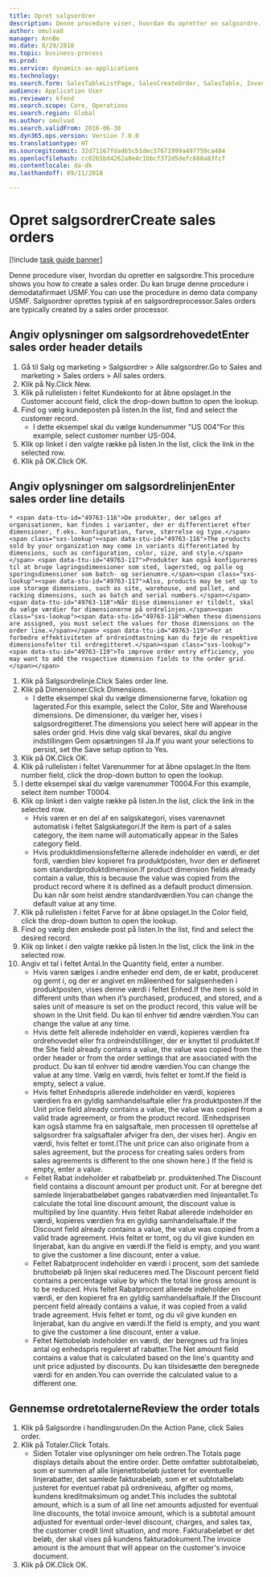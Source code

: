 ```yaml
--- 
title: Opret salgsordrer
description: Denne procedure viser, hvordan du opretter en salgsordre.
author: omulvad
manager: AnnBe
ms.date: 8/29/2018
ms.topic: business-process
ms.prod: 
ms.service: dynamics-ax-applications
ms.technology: 
ms.search.form: SalesTableListPage, SalesCreateOrder, SalesTable, InventDimParmFixed, InventProductDimensionLookup, SalesTotals
audience: Application User
ms.reviewer: kfend
ms.search.scope: Core, Operations
ms.search.region: Global
ms.author: omulvad
ms.search.validFrom: 2016-06-30
ms.dyn365.ops.version: Version 7.0.0
ms.translationtype: HT
ms.sourcegitcommit: 32d71167fdad65cb1dec37671999a497759ca484
ms.openlocfilehash: cc02b5bd4262a0e4c1bbcf372d5defc888a83fcf
ms.contentlocale: da-dk
ms.lasthandoff: 09/11/2018

---
```

# <a name="create-sales-orders"></a><span data-ttu-id="49763-103">Opret salgsordrer</span><span class="sxs-lookup"><span data-stu-id="49763-103">Create sales orders</span></span>

[!include [task guide banner](../../includes/task-guide-banner.md)]

<span data-ttu-id="49763-104">Denne procedure viser, hvordan du opretter en salgsordre.</span><span class="sxs-lookup"><span data-stu-id="49763-104">This procedure shows you how to create a sales order.</span></span> <span data-ttu-id="49763-105">Du kan bruge denne procedure i demodatafirmaet USMF.</span><span class="sxs-lookup"><span data-stu-id="49763-105">You can use the procedure in demo data company USMF.</span></span> <span data-ttu-id="49763-106">Salgsordrer oprettes typisk af en salgsordreprocessor.</span><span class="sxs-lookup"><span data-stu-id="49763-106">Sales orders are typically created by a sales order processor.</span></span> 




## <a name="enter-sales-order-header-details"></a><span data-ttu-id="49763-107">Angiv oplysninger om salgsordrehovedet</span><span class="sxs-lookup"><span data-stu-id="49763-107">Enter sales order header details</span></span>
1. <span data-ttu-id="49763-108">Gå til Salg og marketing > Salgsordrer > Alle salgsordrer.</span><span class="sxs-lookup"><span data-stu-id="49763-108">Go to Sales and marketing > Sales orders > All sales orders.</span></span>
2. <span data-ttu-id="49763-109">Klik på Ny.</span><span class="sxs-lookup"><span data-stu-id="49763-109">Click New.</span></span>
3. <span data-ttu-id="49763-110">Klik på rullelisten i feltet Kundekonto for at åbne opslaget.</span><span class="sxs-lookup"><span data-stu-id="49763-110">In the Customer account field, click the drop-down button to open the lookup.</span></span>
4. <span data-ttu-id="49763-111">Find og vælg kundeposten på listen.</span><span class="sxs-lookup"><span data-stu-id="49763-111">In the list, find and select the customer record.</span></span>
    * <span data-ttu-id="49763-112">I dette eksempel skal du vælge kundenummer "US 004"</span><span class="sxs-lookup"><span data-stu-id="49763-112">For this example, select customer number US-004.</span></span>  
5. <span data-ttu-id="49763-113">Klik op linket i den valgte række på listen.</span><span class="sxs-lookup"><span data-stu-id="49763-113">In the list, click the link in the selected row.</span></span>
6. <span data-ttu-id="49763-114">Klik på OK.</span><span class="sxs-lookup"><span data-stu-id="49763-114">Click OK.</span></span>

## <a name="enter-sales-order-line-details"></a><span data-ttu-id="49763-115">Angiv oplysninger om salgsordrelinjen</span><span class="sxs-lookup"><span data-stu-id="49763-115">Enter sales order line details</span></span>
    * <span data-ttu-id="49763-116">De produkter, der sælges af organisationen, kan findes i varianter, der er differentieret efter dimensioner, f.eks. konfiguration, farve, størrelse og type.</span><span class="sxs-lookup"><span data-stu-id="49763-116">The products sold by your organization may come in variants differentiated by dimensions, such as configuration, color, size, and style.</span></span> <span data-ttu-id="49763-117">Produkter kan også konfigureres til at bruge lagringsdimensioner som sted, lagersted, og palle og sporingsdimensioner som batch- og serienumre.</span><span class="sxs-lookup"><span data-stu-id="49763-117">Also, products may be set up to use storage dimensions, such as site, warehouse, and pallet, and racking dimensions, such as batch and serial numbers.</span></span> <span data-ttu-id="49763-118">Når disse dimensioner er tildelt, skal du vælge værdier for dimensionerne på ordrelinjen.</span><span class="sxs-lookup"><span data-stu-id="49763-118">When these dimensions are assigned, you must select the values for those dimensions on the order line.</span></span> <span data-ttu-id="49763-119">For at forbedre effektiviteten af ordreindtastning kan du føje de respektive dimensionsfelter til ordregitteret.</span><span class="sxs-lookup"><span data-stu-id="49763-119">To improve order entry efficiency, you may want to add the respective dimension fields to the order grid.</span></span>  
1. <span data-ttu-id="49763-120">Klik på Salgsordrelinje.</span><span class="sxs-lookup"><span data-stu-id="49763-120">Click Sales order line.</span></span>
2. <span data-ttu-id="49763-121">Klik på Dimensioner.</span><span class="sxs-lookup"><span data-stu-id="49763-121">Click Dimensions.</span></span>
    * <span data-ttu-id="49763-122">I dette eksempel skal du vælge dimensionerne farve, lokation og lagersted.</span><span class="sxs-lookup"><span data-stu-id="49763-122">For this example, select the Color, Site and Warehouse dimensions.</span></span> <span data-ttu-id="49763-123">De dimensioner, du vælger her, vises i salgsordregitteret.</span><span class="sxs-lookup"><span data-stu-id="49763-123">The dimensions you select here will appear in the sales order grid.</span></span> <span data-ttu-id="49763-124">Hvis dine valg skal bevares, skal du angive indstillingen Gem opsætningen til Ja.</span><span class="sxs-lookup"><span data-stu-id="49763-124">If you want your selections to persist, set the Save setup option to Yes.</span></span>   
3. <span data-ttu-id="49763-125">Klik på OK.</span><span class="sxs-lookup"><span data-stu-id="49763-125">Click OK.</span></span>
4. <span data-ttu-id="49763-126">Klik på rullelisten i feltet Varenummer for at åbne opslaget.</span><span class="sxs-lookup"><span data-stu-id="49763-126">In the Item number field, click the drop-down button to open the lookup.</span></span>
5. <span data-ttu-id="49763-127">I dette eksempel skal du vælge varenummer T0004.</span><span class="sxs-lookup"><span data-stu-id="49763-127">For this example, select item number T0004.</span></span>
6. <span data-ttu-id="49763-128">Klik op linket i den valgte række på listen.</span><span class="sxs-lookup"><span data-stu-id="49763-128">In the list, click the link in the selected row.</span></span>
    * <span data-ttu-id="49763-129">Hvis varen er en del af en salgskategori, vises varenavnet automatisk i feltet Salgskategori.</span><span class="sxs-lookup"><span data-stu-id="49763-129">If the item is part of a sales category, the item name will automatically appear in the Sales category field.</span></span>  
    * <span data-ttu-id="49763-130">Hvis produktdimensionsfelterne allerede indeholder en værdi, er det fordi, værdien blev kopieret fra produktposten, hvor den er defineret som standardproduktdimension.</span><span class="sxs-lookup"><span data-stu-id="49763-130">If product dimension fields already contain a value, this is because the value was copied from the product record where it is defined as a default product dimension.</span></span> <span data-ttu-id="49763-131">Du kan når som helst ændre standardværdien.</span><span class="sxs-lookup"><span data-stu-id="49763-131">You can change the default value at any time.</span></span>   
7. <span data-ttu-id="49763-132">Klik på rullelisten i feltet Farve for at åbne opslaget.</span><span class="sxs-lookup"><span data-stu-id="49763-132">In the Color field, click the drop-down button to open the lookup.</span></span>
8. <span data-ttu-id="49763-133">Find og vælg den ønskede post på listen.</span><span class="sxs-lookup"><span data-stu-id="49763-133">In the list, find and select the desired record.</span></span>
9. <span data-ttu-id="49763-134">Klik op linket i den valgte række på listen.</span><span class="sxs-lookup"><span data-stu-id="49763-134">In the list, click the link in the selected row.</span></span>
10. <span data-ttu-id="49763-135">Angiv et tal i feltet Antal.</span><span class="sxs-lookup"><span data-stu-id="49763-135">In the Quantity field, enter a number.</span></span>
    * <span data-ttu-id="49763-136">Hvis varen sælges i andre enheder end dem, de er købt, produceret og gemt i, og der er angivet en måleenhed for salgsenheden i produktposten, vises denne værdi i feltet Enhed.</span><span class="sxs-lookup"><span data-stu-id="49763-136">If the item is sold in different units than when it’s purchased, produced, and stored, and a sales unit of measure is set on the product record, this value will be shown in the Unit field.</span></span> <span data-ttu-id="49763-137">Du kan til enhver tid ændre værdien.</span><span class="sxs-lookup"><span data-stu-id="49763-137">You can change the value at any time.</span></span>   
    * <span data-ttu-id="49763-138">Hvis dette felt allerede indeholder en værdi, kopieres værdien fra ordrehovedet eller fra ordreindstillinger, der er knyttet til produktet.</span><span class="sxs-lookup"><span data-stu-id="49763-138">If the Site field already contains a value, the value was copied from the order header or from the order settings that are associated with the product.</span></span> <span data-ttu-id="49763-139">Du kan til enhver tid ændre værdien.</span><span class="sxs-lookup"><span data-stu-id="49763-139">You can change the value at any time.</span></span> <span data-ttu-id="49763-140">Vælg en værdi, hvis feltet er tomt.</span><span class="sxs-lookup"><span data-stu-id="49763-140">If the field is empty, select a value.</span></span>   
    * <span data-ttu-id="49763-141">Hvis feltet Enhedspris allerede indeholder en værdi, kopieres værdien fra en gyldig samhandelsaftale eller fra produktposten.</span><span class="sxs-lookup"><span data-stu-id="49763-141">If the Unit price field already contains a value, the value was copied from a valid trade agreement, or from the product record.</span></span> <span data-ttu-id="49763-142">(Enhedsprisen kan også stamme fra en salgsaftale, men processen til oprettelse af salgsordrer fra salgsaftaler afviger fra den, der vises her). Angiv en værdi, hvis feltet er tomt.</span><span class="sxs-lookup"><span data-stu-id="49763-142">(The unit price can also originate from a sales agreement, but the process for creating sales orders from sales agreements is different to the one shown here.) If the field is empty, enter a value.</span></span>   
    * <span data-ttu-id="49763-143">Feltet Rabat indeholder et rabatbeløb pr. produktenhed.</span><span class="sxs-lookup"><span data-stu-id="49763-143">The Discount field contains a discount amount per product unit.</span></span> <span data-ttu-id="49763-144">For at beregne det samlede linjerabatbeløbet ganges rabatværdien med linjeantallet.</span><span class="sxs-lookup"><span data-stu-id="49763-144">To calculate the total line discount amount, the discount value is multiplied by line quantity.</span></span>    <span data-ttu-id="49763-145">Hvis feltet Rabat allerede indeholder en værdi, kopieres værdien fra en gyldig samhandelsaftale.</span><span class="sxs-lookup"><span data-stu-id="49763-145">If the Discount field already contains a value, the value was copied from a valid trade agreement.</span></span> <span data-ttu-id="49763-146">Hvis feltet er tomt, og du vil give kunden en linjerabat, kan du angive en værdi.</span><span class="sxs-lookup"><span data-stu-id="49763-146">If the field is empty, and you want to give the customer a line discount, enter a value.</span></span>  
    * <span data-ttu-id="49763-147">Feltet Rabatprocent indeholder en værdi i procent, som det samlede bruttobeløb på linjen skal reduceres med.</span><span class="sxs-lookup"><span data-stu-id="49763-147">The Discount percent field contains a percentage value by which the total line gross amount is to be reduced.</span></span>  <span data-ttu-id="49763-148">Hvis feltet Rabatprocent allerede indeholder en værdi, er den kopieret fra en gyldig samhandelsaftale.</span><span class="sxs-lookup"><span data-stu-id="49763-148">If the Discount percent field already contains a value, it was copied from a valid trade agreement.</span></span> <span data-ttu-id="49763-149">Hvis feltet er tomt, og du vil give kunden en linjerabat, kan du angive en værdi.</span><span class="sxs-lookup"><span data-stu-id="49763-149">If the field is empty, and you want to give the customer a line discount, enter a value.</span></span>  
    * <span data-ttu-id="49763-150">Feltet Nettobeløb indeholder en værdi, der beregnes ud fra linjes antal og enhedspris reguleret af rabatter.</span><span class="sxs-lookup"><span data-stu-id="49763-150">The Net amount field contains a value that is calculated based on the line's quantity and unit price adjusted by discounts.</span></span>  <span data-ttu-id="49763-151">Du kan tilsidesætte den beregnede værdi for en anden.</span><span class="sxs-lookup"><span data-stu-id="49763-151">You can override the calculated value to a different one.</span></span>  

## <a name="review-the-order-totals"></a><span data-ttu-id="49763-152">Gennemse ordretotalerne</span><span class="sxs-lookup"><span data-stu-id="49763-152">Review the order totals</span></span>
1. <span data-ttu-id="49763-153">Klik på Salgsordre i handlingsruden.</span><span class="sxs-lookup"><span data-stu-id="49763-153">On the Action Pane, click Sales order.</span></span>
2. <span data-ttu-id="49763-154">Klik på Totaler.</span><span class="sxs-lookup"><span data-stu-id="49763-154">Click Totals.</span></span>
    * <span data-ttu-id="49763-155">Siden Totaler vise oplysninger om hele ordren.</span><span class="sxs-lookup"><span data-stu-id="49763-155">The Totals page displays details about the entire order.</span></span> <span data-ttu-id="49763-156">Dette omfatter subtotalbeløb, som er summen af alle linjenettobeløb justeret for eventuelle linjerabatter, det samlede fakturabeløb, som er et subtotalbeløb justeret for eventuel rabat på ordreniveau, afgifter og moms, kundens kreditmaksimum og andet.</span><span class="sxs-lookup"><span data-stu-id="49763-156">This includes the subtotal amount, which is a sum of all line net amounts adjusted for eventual line discounts, the total invoice amount, which is a subtotal amount adjusted for eventual order-level discount, charges, and sales tax, the customer credit limit situation, and more.</span></span>  <span data-ttu-id="49763-157">Fakturabeløbet er det beløb, der skal vises på kundens fakturadokument.</span><span class="sxs-lookup"><span data-stu-id="49763-157">The invoice amount is the amount that will appear on the customer's invoice document.</span></span>  
3. <span data-ttu-id="49763-158">Klik på OK.</span><span class="sxs-lookup"><span data-stu-id="49763-158">Click OK.</span></span>


